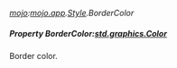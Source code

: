 _[mojo](../../modules/mojo/mojo-module.md):[mojo.app](../../modules/mojo/mojo-app.md).[Style](../../modules/mojo/mojo-app-style.md).BorderColor_
##### Property BorderColor:[std.graphics.Color](../../modules/std/std-graphics-color.md)
Border color.
